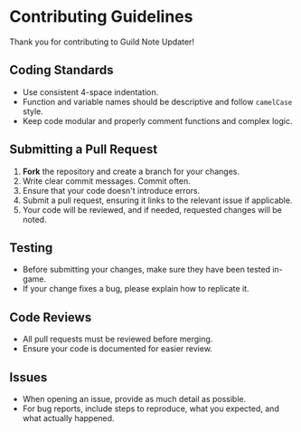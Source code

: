 # Contributing Guidelines

Thank you for contributing to Guild Note Updater!

## Coding Standards
- Use consistent 4-space indentation.
- Function and variable names should be descriptive and follow `camelCase` style.
- Keep code modular and properly comment functions and complex logic.

## Submitting a Pull Request
1. **Fork** the repository and create a branch for your changes.
2. Write clear commit messages. Commit often.
3. Ensure that your code doesn't introduce errors.
4. Submit a pull request, ensuring it links to the relevant issue if applicable.
5. Your code will be reviewed, and if needed, requested changes will be noted.

## Testing
- Before submitting your changes, make sure they have been tested in-game.
- If your change fixes a bug, please explain how to replicate it.

## Code Reviews
- All pull requests must be reviewed before merging.
- Ensure your code is documented for easier review.

## Issues
- When opening an issue, provide as much detail as possible.
- For bug reports, include steps to reproduce, what you expected, and what actually happened.